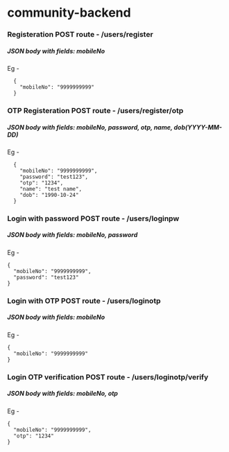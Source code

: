 # community-backend

### Registeration POST route - /users/register

  ##### JSON body with fields: mobileNo
  Eg - 
  
      {
        "mobileNo": "9999999999"
      }
  
### OTP Registeration POST route - /users/register/otp
  
  ##### JSON body with fields: mobileNo, password, otp, name, dob(YYYY-MM-DD)
  Eg - 
  
      {
        "mobileNo": "9999999999",
        "password": "test123",
        "otp": "1234",
        "name": "test name",
        "dob": "1990-10-24"
      }
  
### Login with password POST route - /users/loginpw
 
  ##### JSON body with fields: mobileNo, password
  Eg - 
  
    {
      "mobileNo": "9999999999",
      "password": "test123"
    }
    
### Login with OTP POST route - /users/loginotp
 
  ##### JSON body with fields: mobileNo
  Eg - 
  
    {
      "mobileNo": "9999999999"
    }
    
### Login OTP verification POST route - /users/loginotp/verify
 
  ##### JSON body with fields: mobileNo, otp
  Eg - 
  
    {
      "mobileNo": "9999999999",
      "otp": "1234"
    }    
